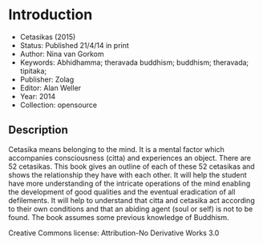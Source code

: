 # Introduction

- Cetasikas (2015)
- Status: Published 21/4/14 in print
- Author: Nina van Gorkom
- Keywords: Abhidhamma; theravada buddhism; buddhism; theravada; tipitaka;
- Publisher: Zolag
- Editor: Alan Weller
- Year: 2014
- Collection: opensource

## Description

Cetasika means belonging to the mind. It is a mental factor which accompanies consciousness (citta) and experiences an object. There are 52 cetasikas. This book gives an outline of each of these 52 cetasikas and shows the relationship they have with each other. It will help the student have more understanding of the intricate operations of the mind enabling the development of good qualities and the eventual eradication of all defilements. It will help to understand that citta and cetasika act according to their own conditions and that an abiding agent (soul or self) is not to be found. The book assumes some previous knowledge of Buddhism.

Creative Commons license: Attribution-No Derivative Works 3.0 
